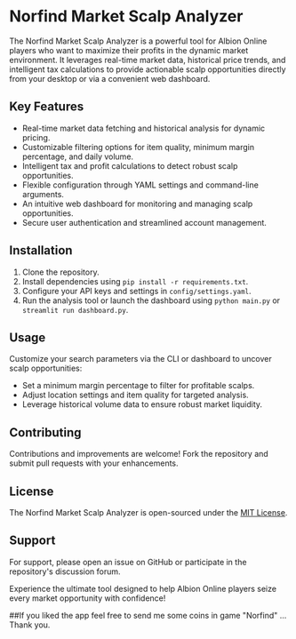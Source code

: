 # Norfind Market Scalp Analyzer

The Norfind Market Scalp Analyzer is a powerful tool for Albion Online players who want to maximize their profits in the dynamic market environment. It leverages real-time market data, historical price trends, and intelligent tax calculations to provide actionable scalp opportunities directly from your desktop or via a convenient web dashboard.

## Key Features
- Real-time market data fetching and historical analysis for dynamic pricing.
- Customizable filtering options for item quality, minimum margin percentage, and daily volume.
- Intelligent tax and profit calculations to detect robust scalp opportunities.
- Flexible configuration through YAML settings and command-line arguments.
- An intuitive web dashboard for monitoring and managing scalp opportunities.
- Secure user authentication and streamlined account management.

## Installation
1. Clone the repository.
2. Install dependencies using `pip install -r requirements.txt`.
3. Configure your API keys and settings in `config/settings.yaml`.
4. Run the analysis tool or launch the dashboard using `python main.py` or `streamlit run dashboard.py`.

## Usage
Customize your search parameters via the CLI or dashboard to uncover scalp opportunities:
- Set a minimum margin percentage to filter for profitable scalps.
- Adjust location settings and item quality for targeted analysis.
- Leverage historical volume data to ensure robust market liquidity.

## Contributing
Contributions and improvements are welcome! Fork the repository and submit pull requests with your enhancements.

## License
The Norfind Market Scalp Analyzer is open-sourced under the [MIT License](LICENSE).

## Support
For support, please open an issue on GitHub or participate in the repository's discussion forum.

Experience the ultimate tool designed to help Albion Online players seize every market opportunity with confidence!

##If you liked the app feel free to send me some coins in game "Norfind" ... Thank you.
